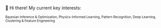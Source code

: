  👋 Hi there! My current key interests:

<font size="1">Bayesian Inference & Optimization, Physics-Informed Learning, Pattern Recognition, Deep Learning, Clustering & Feature Engineering</font>



